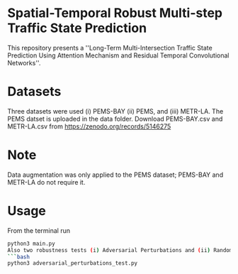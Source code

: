 # Spatial-Temporal Robust Multi-step Traffic State Prediction
This repository presents a ''Long-Term Multi-Intersection Traffic State Prediction Using Attention Mechanism and Residual Temporal Convolutional Networks''.

# Datasets
Three datasets were used (i) PEMS-BAY (ii) PEMS, and (iii) METR-LA. The PEMS datset is uploaded in the data folder. Download PEMS-BAY.csv and METR-LA.csv from https://zenodo.org/records/5146275

# Note
Data augmentation was only applied to the PEMS dataset; PEMS-BAY and METR-LA do not require it.


# Usage
From the terminal run 
```bash
python3 main.py
Also two robustness tests (i) Adversarial Perturbations and (ii) Random Sensors Dropout can be performed from the terminal using for an example
```bash
python3 adversarial_perturbations_test.py 


